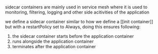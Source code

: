 sidecar containers are mainly used in service mesh where it is used to monitoring, filtering, logging and other side acitivities of the application

we define a sidecar container similar to how we define a [[init container]] but with a restartPolicy set to Always, doing this ensures following:
1. the sidecar container starts before the application container
2. runs alongside the application container 
3. terminates after the application container

